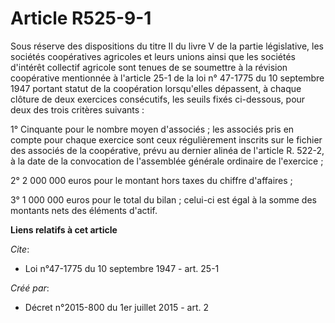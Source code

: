 # Article R525-9-1

Sous réserve des dispositions du titre II du livre V de la partie législative, les sociétés coopératives agricoles et leurs
unions ainsi que les sociétés d'intérêt collectif agricole sont tenues de se soumettre à la révision coopérative mentionnée à
l'article 25-1 de la loi n° 47-1775 du 10 septembre 1947 portant statut de la coopération lorsqu'elles dépassent, à chaque
clôture de deux exercices consécutifs, les seuils fixés ci-dessous, pour deux des trois critères suivants :

1° Cinquante pour le nombre moyen d'associés ; les associés pris en compte pour chaque exercice sont ceux régulièrement
inscrits sur le fichier des associés de la coopérative, prévu au dernier alinéa de l'article R. 522-2, à la date de la
convocation de l'assemblée générale ordinaire de l'exercice ;

2° 2 000 000 euros pour le montant hors taxes du chiffre d'affaires ;

3° 1 000 000 euros pour le total du bilan ; celui-ci est égal à la somme des montants nets des éléments d'actif.

**Liens relatifs à cet article**

_Cite_:

  - Loi n°47-1775 du 10 septembre 1947 - art. 25-1

_Créé par_:

  - Décret n°2015-800 du 1er juillet 2015 - art. 2
